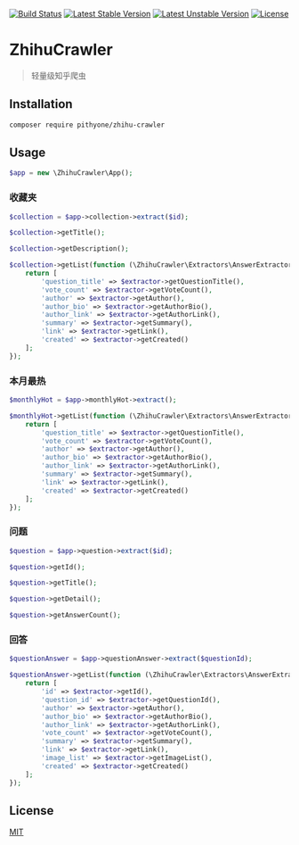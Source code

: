 [![Build Status](https://travis-ci.org/pithyone/zhihu-crawler.svg?branch=master)](https://travis-ci.org/pithyone/zhihu-crawler)
[![Latest Stable Version](https://poser.pugx.org/pithyone/zhihu-crawler/v/stable)](https://packagist.org/packages/pithyone/zhihu-crawler)
[![Latest Unstable Version](https://poser.pugx.org/pithyone/zhihu-crawler/v/unstable)](https://packagist.org/packages/pithyone/zhihu-crawler)
[![License](https://poser.pugx.org/pithyone/zhihu-crawler/license)](https://packagist.org/packages/pithyone/zhihu-crawler)

# ZhihuCrawler

> 轻量级知乎爬虫

## Installation

```bash
composer require pithyone/zhihu-crawler
```

## Usage

```php
$app = new \ZhihuCrawler\App();
```

### 收藏夹

```php
$collection = $app->collection->extract($id);

$collection->getTitle();

$collection->getDescription();

$collection->getList(function (\ZhihuCrawler\Extractors\AnswerExtractor $extractor) {
    return [
        'question_title' => $extractor->getQuestionTitle(),
        'vote_count' => $extractor->getVoteCount(),
        'author' => $extractor->getAuthor(),
        'author_bio' => $extractor->getAuthorBio(),
        'author_link' => $extractor->getAuthorLink(),
        'summary' => $extractor->getSummary(),
        'link' => $extractor->getLink(),
        'created' => $extractor->getCreated()
    ];
});
```

### 本月最热

```php
$monthlyHot = $app->monthlyHot->extract();

$monthlyHot->getList(function (\ZhihuCrawler\Extractors\AnswerExtractor $extractor) {
    return [
        'question_title' => $extractor->getQuestionTitle(),
        'vote_count' => $extractor->getVoteCount(),
        'author' => $extractor->getAuthor(),
        'author_bio' => $extractor->getAuthorBio(),
        'author_link' => $extractor->getAuthorLink(),
        'summary' => $extractor->getSummary(),
        'link' => $extractor->getLink(),
        'created' => $extractor->getCreated()
    ];
});
```

### 问题

```php
$question = $app->question->extract($id);

$question->getId();

$question->getTitle();

$question->getDetail();

$question->getAnswerCount();
```

### 回答

```php
$questionAnswer = $app->questionAnswer->extract($questionId);

$questionAnswer->getList(function (\ZhihuCrawler\Extractors\AnswerExtractor $extractor) {
    return [
        'id' => $extractor->getId(),
        'question_id' => $extractor->getQuestionId(),
        'author' => $extractor->getAuthor(),
        'author_bio' => $extractor->getAuthorBio(),
        'author_link' => $extractor->getAuthorLink(),
        'vote_count' => $extractor->getVoteCount(),
        'summary' => $extractor->getSummary(),
        'link' => $extractor->getLink(),
        'image_list' => $extractor->getImageList(),
        'created' => $extractor->getCreated()
    ];
});
```

## License

[MIT](https://github.com/pithyone/zhihu-crawler/blob/master/LICENSE)
